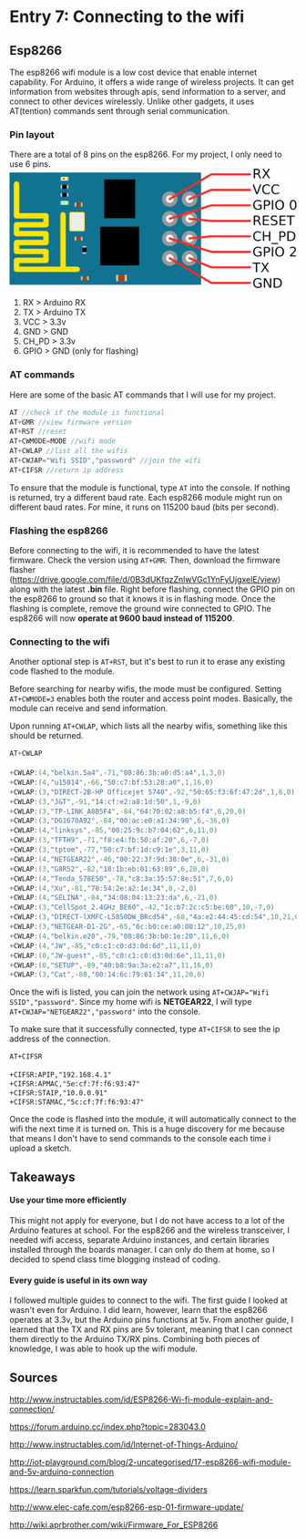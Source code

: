# Entry 7: Connecting to the wifi

## Esp8266
The esp8266 wifi module is a low cost device that enable internet capability.
For Arduino, it offers a wide range of wireless projects. It can get 
information from websites through apis, send information to a server, and connect to other devices wirelessly. Unlike other gadgets, it uses AT(tention) commands sent through serial communication. 

### Pin layout
There are a total of 8 pins on the esp8266. For my project, I only need to use 6 pins.
<img src="../images/esp8266_pin_layout.png">

1. RX > Arduino RX
2. TX > Arduino TX
3. VCC > 3.3v
4. GND > GND
5. CH_PD > 3.3v
6. GPIO > GND (only for flashing)

### AT commands
Here are some of the basic AT commands that I will use for my project.
```cpp
AT //check if the module is functional
AT+GMR //view firmware version
AT+RST //reset
AT+CWMODE=MODE //wifi mode
AT+CWLAP //list all the wifis
AT+CWJAP="Wifi SSID","password" //join the wifi
AT+CIFSR //return ip address
```
To ensure that the module is functional, type `AT` into the console. If nothing is returned, 
try a different baud rate. Each esp8266 module might run on different baud rates. For mine,
it runs on 115200 baud (bits per second).

### Flashing the esp8266

Before connecting to the wifi, it is recommended to have the latest firmware. Check the version
using `AT+GMR`. Then, download the firmware flasher (https://drive.google.com/file/d/0B3dUKfqzZnlwVGc1YnFyUjgxelE/view) along with the latest **.bin** file.
Right before flashing, connect the GPIO pin on the esp8266 to ground so that it knows it is in flashing mode.
Once the flashing is complete, remove the ground wire connected to GPIO. The esp8266 will now **operate at 9600 baud instead of 115200**.

### Connecting to the wifi

Another optional step is `AT+RST`, but it's best to run it to erase any existing code flashed to the module.

Before searching for nearby wifis, the mode must be configured. Setting `AT+CWMODE=3` enables
both the router and access point modes. Basically, the module can receive and send information.

Upon running `AT+CWLAP`, which lists all the nearby wifis, something like this should be returned.

```cpp
AT+CWLAP

+CWLAP:(4,"belkin.5a4",-71,"08:86:3b:a0:d5:a4",1,3,0)
+CWLAP:(4,"u15814",-66,"50:c7:bf:53:28:a0",1,16,0)
+CWLAP:(3,"DIRECT-2B-HP Officejet 5740",-92,"50:65:f3:6f:47:2d",1,6,0)
+CWLAP:(3,"J&T",-91,"14:cf:e2:a8:1d:50",1,-9,0)
+CWLAP:(3,"TP-LINK_A8B5F4",-84,"64:70:02:a8:b5:f4",6,20,0)
+CWLAP:(3,"DG1670A92",-84,"00:ac:e0:a1:34:90",6,-36,0)
+CWLAP:(4,"linksys",-85,"00:25:9c:b7:04:62",6,11,0)
+CWLAP:(3,"TFTH9",-71,"f8:e4:fb:50:af:20",6,-7,0)
+CWLAP:(3,"tptom",-77,"50:c7:bf:1d:c9:1e",3,11,0)
+CWLAP:(4,"NETGEAR22",-46,"00:22:3f:9d:38:0e",6,-31,0)
+CWLAP:(3,"G8R52",-82,"18:1b:eb:01:63:89",6,20,0)
+CWLAP:(4,"Tenda_578E50",-78,"c8:3a:35:57:8e:51",7,6,0)
+CWLAP:(4,"Xu",-81,"78:54:2e:a2:1e:34",8,-2,0)
+CWLAP:(4,"SELINA",-84,"34:08:04:13:23:da",6,-21,0)
+CWLAP:(3,"CellSpot_2.4GHz_BE60",-42,"1c:b7:2c:c5:be:60",10,-7,0)
+CWLAP:(3,"DIRECT-lXMFC-L5850DW_BRcd54",-68,"4a:e2:44:45:cd:54",10,21,0)
+CWLAP:(3,"NETGEAR-D1-2G",-65,"6c:b0:ce:a0:08:12",10,25,0)
+CWLAP:(4,"belkin.e20",-79,"08:86:3b:b0:1e:20",11,6,0)
+CWLAP:(4,"JW",-85,"c0:c1:c0:d3:0d:6d",11,11,0)
+CWLAP:(0,"JW-guest",-85,"c0:c1:c0:d3:0d:6e",11,11,0)
+CWLAP:(0,"SETUP",-89,"40:b8:9a:3a:e2:a7",11,16,0)
+CWLAP:(3,"Cat",-88,"00:14:6c:79:61:34",11,20,0)
```

Once the wifi is listed, you can join the network using `AT+CWJAP="Wifi SSID","password"`.
Since my home wifi is **NETGEAR22**, I will type `AT+CWJAP="NETGEAR22","password"` into 
the console. 

To make sure that it successfully connected, type `AT+CIFSR` to see the ip address of the connection.
```
AT+CIFSR

+CIFSR:APIP,"192.168.4.1"
+CIFSR:APMAC,"5e:cf:7f:f6:93:47"
+CIFSR:STAIP,"10.0.0.91"
+CIFSR:STAMAC,"5c:cf:7f:f6:93:47"
```
Once the code is flashed into the module, it will automatically connect to the wifi the next time it is turned on. This is a huge discovery for me because that means I don't have to send commands to the console each time i upload a sketch. 
## Takeaways

#### Use your time more efficiently
This might not apply for everyone, but I do not have access to a lot of the Arduino features at school.
For the esp8266 and the wireless transceiver, I needed wifi access, separate Arduino instances, and certain libraries installed through the boards manager. I can only do them at home, so I decided to spend class time blogging instead of coding. 

#### Every guide is useful in its own way
I followed multiple guides to connect to the wifi. The first guide I looked at wasn't even for Arduino. 
I did learn, however, learn that the esp8266 operates at 3.3v, but the Arduino pins functions at 5v. From another guide, I learned that the TX and RX pins are 5v tolerant, meaning that I can connect them directly to the Arduino TX/RX pins. Combining both pieces of knowledge, I was able to hook up the wifi module. 

## Sources
http://www.instructables.com/id/ESP8266-Wi-fi-module-explain-and-connection/

https://forum.arduino.cc/index.php?topic=283043.0

http://www.instructables.com/id/Internet-of-Things-Arduino/

http://iot-playground.com/blog/2-uncategorised/17-esp8266-wifi-module-and-5v-arduino-connection

https://learn.sparkfun.com/tutorials/voltage-dividers

http://www.elec-cafe.com/esp8266-esp-01-firmware-update/

http://wiki.aprbrother.com/wiki/Firmware_For_ESP8266

